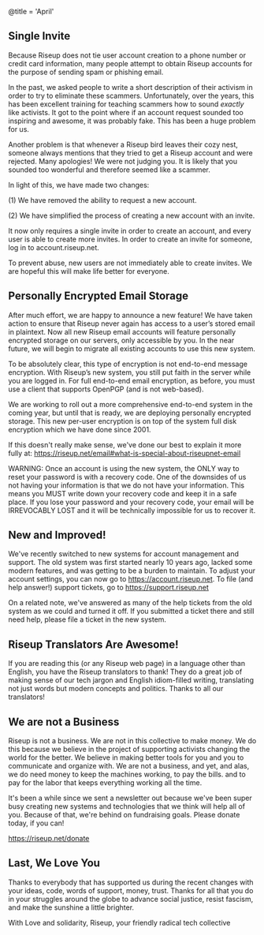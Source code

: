 @title = 'April'

Single Invite
----------------------------------------------------------

Because Riseup does not tie user account creation to a phone number or credit card information, many people attempt to obtain Riseup accounts for the purpose of sending spam or phishing email. 

In the past, we asked people to write a short description of their activism in order to try to eliminate these scammers. Unfortunately, over the years, this has been excellent training for teaching scammers how to sound *exactly* like activists. It got to the point where if an account request sounded too inspiring and awesome, it was probably fake. This has been a huge problem for us. 

Another problem is that whenever a Riseup bird leaves their cozy nest, someone always mentions that they tried to get a Riseup account and were rejected. Many apologies! We were not judging you. It is likely that you sounded too wonderful and therefore seemed like a scammer. 

In light of this, we have made two changes:

(1) We have removed the ability to request a new account.

(2) We have simplified the process of creating a new account with an invite. 

It now only requires a single invite in order to create an account, and every user is able to create more invites. In order to create an invite for someone, log in to account.riseup.net. 

To prevent abuse, new users are not immediately able to create invites. We are hopeful this will make life better for everyone. 

Personally Encrypted Email Storage
----------------------------------------------------------

After much effort, we are happy to announce a new feature! We have taken action to ensure that Riseup never again has access to a user’s stored email in plaintext. Now all new Riseup email accounts will feature personally encrypted storage on our servers, only accessible by you. In the near future, we will begin to migrate all existing accounts to use this new system. 

To be absolutely clear, this type of encryption is not end-to-end message encryption. With Riseup’s new system, you still put faith in the server while you are logged in. For full end-to-end email encryption, as before, you must use a client that supports OpenPGP (and is not web-based). 

We are working to roll out a more comprehensive end-to-end system in the coming year, but until that is ready, we are deploying personally encrypted storage. This new per-user encryption is on top of the system full disk encryption which we have done since 2001. 

If this doesn't really make sense, we've done our best to explain it more fully at: https://riseup.net/email#what-is-special-about-riseupnet-email 

WARNING: Once an account is using the new system, the ONLY way to reset your password is with a recovery code. One of the downsides of us not having your information is that we do not have your information. This means you MUST write down your recovery code and keep it in a safe place. If you lose your password and your recovery code, your email will be IRREVOCABLY LOST and it will be technically impossible for us to recover it. 

New and Improved!
----------------------------------------------------------

We've recently switched to new systems for account management and support. The old system was first started nearly 10 years ago, lacked some modern features, and was getting to be a burden to maintain. To adjust your account settings, you can now go to https://account.riseup.net. To file (and help answer!) support tickets, go to https://support.riseup.net 

On a related note, we've answered as many of the help tickets from the old system as we could and turned it off. If you submitted a ticket there and still need help, please file a ticket in the new system. 

Riseup Translators Are Awesome!
----------------------------------------------------------

If you are reading this (or any Riseup web page) in a language other than English, you have the Riseup translators to thank! They do a great job of making sense of our tech jargon and English idiom-filled writing, translating not just words but modern concepts and politics. Thanks to all our translators! 

We are not a Business
----------------------------------------------------------

Riseup is not a business. We are not in this collective to make money. We do this because we believe in the project of supporting activists changing the world for the better. We believe in making better tools for you and you to communicate and organize with. We are not a business, and yet, and alas, we do need money to keep the machines working, to pay the bills. and to pay for the labor that keeps everything working all the time. 

It's been a while since we sent a newsletter out because we've been super busy creating new systems and technologies that we think will help all of you. Because of that, we're behind on fundraising goals. Please donate today, if you can! 

https://riseup.net/donate

Last, We Love You
----------------------------------------------------------

Thanks to everybody that has supported us during the recent changes with your ideas, code, words of support, money, trust. Thanks for all that you do in your struggles around the globe to advance social justice, resist fascism, and make the sunshine a little brighter. 

With Love and solidarity,
Riseup, your friendly radical tech collective
